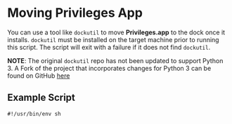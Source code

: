 # Moving Privileges App

You can use a tool like `dockutil` to move **Privileges.app** to the dock once it installs. `dockutil` must be installed on the target machine prior to running this script. The script will exit with a failure if it does not find `dockutil`.


**NOTE**: The original `dockutil` repo has not been updated to support Python 3. A Fork of the project that incorporates changes for Python 3 can be found on GitHub [here]()


## Example Script

```
#!/usr/bin/env sh



```
